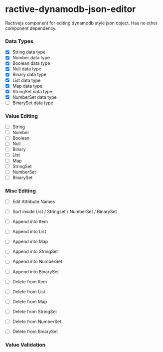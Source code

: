 # ractive-dynamodb-json-editor

Ractivejs component for editing dynamodb style json object.
Has no other component dependency.


### Data Types
- [x] String data type
- [x] Number data type
- [x] Boolean data type
- [x] Null data type
- [x] Binary data type
- [x] List data type
- [x] Map data type
- [x] StringSet data type
- [x] NumberSet data type
- [ ] BinarySet data type

### Value Editing

- [ ] String
- [ ] Number
- [ ] Boolean
- [ ] Null
- [ ] Binary
- [ ] List
- [ ] Map
- [ ] StringSet
- [ ] NumberSet
- [ ] BinarySet

### Misc Editing

- [ ] Edit Attribute Names
- [ ] Sort inside List / Stringset / NumberSet / BinarySet
- [ ] Append into Item
- [ ] Append into List
- [ ] Append into Map
- [ ] Append into StringSet
- [ ] Append into NumberSet
- [ ] Append into BinarySet
- [ ] Delete from Item
- [ ] Delete from List
- [ ] Delete from Map
- [ ] Delete from StringSet
- [ ] Delete from NumberSet
- [ ] Delete from BinarySet


### Value Validation
